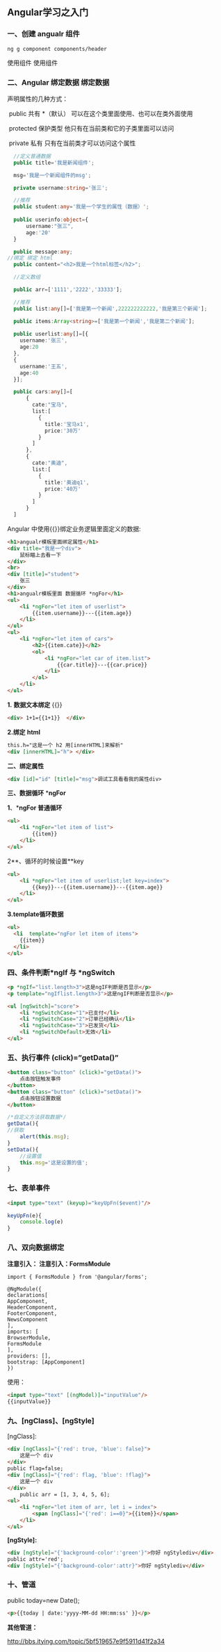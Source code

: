 ## Angular学习之入门

 ### 一、创建 angualr 组件  

```
ng g component components/header
```

使用组件 使用组件
<app-header></app-header>

### 二、Angular 绑定数据 绑定数据

声明属性的几种方式：

​      public      共有  *（默认）  可以在这个类里面使用、也可以在类外面使用

​      protected   保护类型        他只有在当前类和它的子类里面可以访问

​      private     私有                  只有在当前类才可以访问这个属性

```typescript
  //定义普通数据
  public title='我是新闻组件';

  msg='我是一个新闻组件的msg';

  private username:string='张三';

  //推荐
  public student:any='我是一个学生的属性（数据）';
  
  public userinfo:object={
      username:"张三",
      age:'20'
  }

  public message:any;
//绑定 绑定 html
  public content="<h2>我是一个html标签</h2>";

  //定义数组

  public arr=['1111','2222','33333'];

  //推荐
  public list:any[]=['我是第一个新闻',222222222222,'我是第三个新闻'];

  public items:Array<string>=['我是第一个新闻','我是第二个新闻'];
   
  public userlist:any[]=[{
    username:'张三',
    age:20
  },
  {
    username:'王五',
    age:40
  }];

  public cars:any[]=[
      {
        cate:"宝马",
        list:[
          {
            title:'宝马x1',
            price:'30万'
          }
        ]
      },
      {
        cate:"奥迪",
        list:[
          {
            title:'奥迪q1',
            price:'40万'
          }
        ]
      }
  ]
```

Angular 中使用{{}}绑定业务逻辑里面定义的数据:

```html
<h1>angualr模板里面绑定属性</h1>
<div title="我是一个div">
    鼠标瞄上去看一下
</div>
<br>
<div [title]="student">
    张三
</div>
<h1>angualr模板里面 数据循环 *ngFor</h1>
<ul>
    <li *ngFor="let item of userlist">
        {{item.username}}---{{item.age}}
    </li>
</ul> 
<ul>
    <li *ngFor="let item of cars">
        <h2>{{item.cate}}</h2>
        <ol>
            <li *ngFor="let car of item.list">
                {{car.title}}---{{car.price}}
            </li>
        </ol>
    </li>
</ul>
```

**1.** **数据文本绑定** {{}}

```html
<div> 1+1={{1+1}}  </div>
```

**2.绑定** **html** 

```html
this.h="这是一个 h2 用[innerHTML]来解析" 
<div [innerHTML]="h"> </div>
```

**二、绑定属性**

```html
<div [id]="id" [title]="msg">调试工具看看我的属性div>
```

**三、数据循环** ***ngFor**

**1**、***ngFor 普通循环**

```html
<ul>
	<li *ngFor="let item of list">
		{{item}}
	</li>
</ul>
```

2**、循环的时候设置**key

```html
<ul>
    <li *ngFor="let item of userlist;let key=index">
        {{key}}---{{item.username}}---{{item.age}}
    </li>
</ul>
```

**3.template循环数据**

```html
<ul>
  <li  template="ngFor let item of items">
    {{item}}
  </li>
</ul>
```

### **四、条件判断*ngIf** 与 *ngSwitch

```html
<p *ngIf="list.length>3">这是ngIF判断是否显示</p>
<p template="ngIflist.length>3">这是ngIF判断是否显示</p>

<ul [ngSwitch]="score">
	<li *ngSwitchCase="1">已支付</li>
	<li *ngSwitchCase="2">订单已经确认</li>
	<li *ngSwitchCase="3">已发货</li>
	<li *ngSwitchDefault>无效</li>
</ul>
```

### **五、执行事件** (click)=”getData()”

```html
<button class="button" (click)="getData()">
	点击按钮触发事件
</button>
<button class="button" (click)="setData()">
	点击按钮设置数据
</button>

```

```typescript
/*自定义方法获取数据*/
getData(){ 
//获取
	alert(this.msg);
}
setData(){
	//设置值
	this.msg='这是设置的值';
}
```

### 七、表单事件 

```html
<input type="text" (keyup)="keyUpFn($event)"/>
```

```typescript
keyUpFn(e){
	console.log(e)
}
```

### **八、双向数据绑定**

**注意引入： 注意引入：FormsModule**

```
import { FormsModule } from '@angular/forms';
```

```
@NgModule({
declarations[
AppComponent,
HeaderComponent,
FooterComponent,
NewsComponent
],
imports: [
BrowserModule,
FormsModule
],
providers: [],
bootstrap: [AppComponent]
})
```

使用：

```html
<input type="text" [(ngModel)]="inputValue"/>
{{inputValue}}
```

###  九、[ngClass]、[ngStyle]

[ngClass]:

```html
<div [ngClass]="{'red': true, 'blue': false}">
	这是一个 div
</div>
public flag=false;
<div [ngClass]="{'red': flag, 'blue': !flag}">
	这是一个 div
</div>
	public arr = [1, 3, 4, 5, 6];
<ul>
	<li *ngFor="let item of arr, let i = index">
		<span [ngClass]="{'red': i==0}">{{item}}</span>
	</li>
</ul>
```

**[ngStyle]:**

```html
<div [ngStyle]="{'background-color':'green'}">你好 ngStylediv</div>
public attr='red';
<div [ngStyle]="{'background-color':attr}">你好 ngStylediv</div>
```

### **十、管道**

public today=new Date();

``` html
<p>{{today | date:'yyyy-MM-dd HH:mm:ss' }}</p>
```

**其他管道：**

http://bbs.itying.com/topic/5bf519657e9f5911d41f2a34